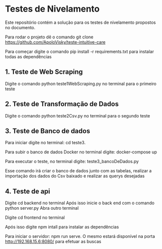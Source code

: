 # Testes de Nivelamento

Este repositório contém a solução para os testes de nivelamento propostos no documento.


Para rodar o projeto dê o comando git clone https://github.com/ApoloVisky/teste-intuitive-care

Para começar digite o comando pip install -r requirements.txt para instalar todas as dependências

## 1. Teste de Web Scraping

Digite o comando python teste1WebScraping.py no terminal para o primeiro teste


## 2. Teste de Transformação de Dados

Digite o comando python teste2Csv.py no terminal para o segundo teste

## 3. Teste de Banco de dados

Para iniciar digite no terminal: cd teste3.

Para subir o banco de dados Docker no terminal digite: docker-compose up

Para executar o teste, no terminal digite: teste3_bancoDeDados.py

Esse comando irá criar o banco de dados junto com as tabelas, realizar a importação dos dados do Csv baixado e realizar as querys desejadas

## 4. Teste de api

Digite cd backend no terminal
Após isso inicie o back end com o comando python server.py
Abra outro terminal

Digite cd frontend no terminal

Após isso digite npm intall para instalar as dependências

Para iniciar o servidor: npm run serve.
O mesmo estará disponível na porta http://192.168.15.6:8080/ para efetuar as buscas


